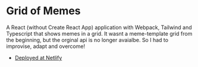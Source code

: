 # Grid of Memes

A React (without Create React App) application with Webpack, Tailwind and Typescript that shows memes in a grid.
It wasnt a meme-template grid from the beginning, but the orginal api is no longer avaialbe. So I had to improvise, adapt and overcome!

- [Deployed at Netlify](https://meme-page.netlify.app/)
